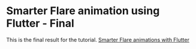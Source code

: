 # Smarter Flare animation using Flutter - Final

This is the final result for the tutorial. [Smarter Flare animations with Flutter]()